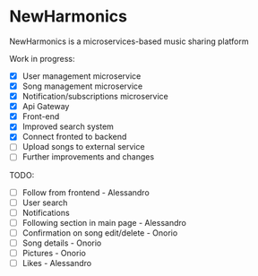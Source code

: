 # NewHarmonics
NewHarmonics is a microservices-based music sharing platform

Work in progress:
- [x] User management microservice
- [x] Song management microservice
- [x] Notification/subscriptions microservice
- [x] Api Gateway
- [x] Front-end
- [x] Improved search system
- [x] Connect fronted to backend
- [ ] Upload songs to external service
- [ ] Further improvements and changes

TODO:
- [ ] Follow from frontend - Alessandro
- [ ] User search
- [ ] Notifications
- [ ] Following section in main page - Alessandro
- [ ] Confirmation on song edit/delete - Onorio
- [ ] Song details - Onorio
- [ ] Pictures - Onorio
- [ ] Likes - Alessandro